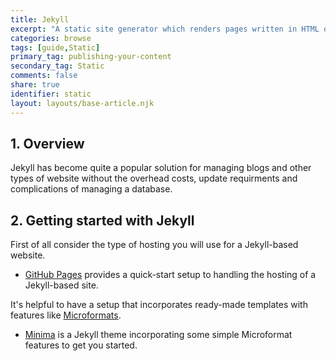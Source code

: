 ```yaml
---
title: Jekyll
excerpt: "A static site generator which renders pages written in HTML or Markdown using a Ruby-based core rendering with a liquid templating engine"
categories: browse
tags: [guide,Static]
primary_tag: publishing-your-content
secondary_tag: Static
comments: false
share: true
identifier: static
layout: layouts/base-article.njk
---
```


## 1. Overview
Jekyll has become quite a popular solution for managing blogs and other types of website without the overhead costs, update requirments and complications of managing a database.

## 2. Getting started with Jekyll
First of all consider the type of hosting you will use for a Jekyll-based website.

- [GitHub Pages](https://pages.github.com/) provides a quick-start setup to handling the hosting of a Jekyll-based site.

It's helpful to have a setup that incorporates ready-made templates with features like [Microformats](/browse/microformats/).

- [Minima](https://github.com/jekyll/minima) is a Jekyll theme incorporating some simple Microformat features to get you started.